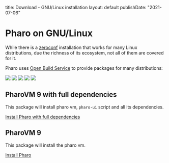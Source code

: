 title: Download - GNU/Linux installationlayout: defaultpublishDate: "2021-07-06"# Pharo on GNU/LinuxWhile there is a [zeroconf](https://get.pharo.org) installation that works for many Linux distributions, due the richness of its ecosystem, not all of them are covered for it.   Pharo uses [Open Build Service](https://build.opensuse.org) to provide packages for many distributions:   ![](https://software.opensuse.org/assets/download/arch-808fd9374d4d5532b5d1d3cba3b9267405164f349e644e5835019c9f7ffeed5b.png)![](https://software.opensuse.org/assets/download/debian-45568b84350128b48ac561789a36368cd0c0e32f3bcb3f6ba11318574845577c.png)![](https://software.opensuse.org/assets/download/fedora-69875974db5339cbd66d30d26f109a8b7ac22ae7e9cef6e3657193297780b689.png)![](https://software.opensuse.org/assets/download/opensuse-5231fd639d47502c128e829a1e48febbafa0a6c06988a14234a8f6eb97e09a91.png)![](https://software.opensuse.org/assets/download/ubuntu-9e0d2c7e38ba8b47f1af210ec318da4ee7195968bc0dab78d2c01d013806c143.png)## PharoVM 9 with full dependenciesThis package will install pharo vm, `pharo-ui` script and all its dependencies.[Install Pharo with full dependencies](https://software.opensuse.org/download.html?project=devel:languages:pharo:latest&package=pharo9-ui)## PharoVM 9This package will install the pharo vm.[Install Pharo](https://software.opensuse.org/download.html?project=devel:languages:pharo:latest&package=pharo9)